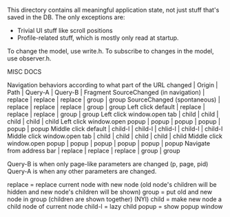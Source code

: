 This directory contains all meaningful application state, not just stuff that's
saved in the DB.  The only exceptions are:
 - Trivial UI stuff like scroll positions
 - Profile-related stuff, which is mostly only read at startup.

To change the model, use write.h.
To subscribe to changes in the model, use observer.h.



MISC DOCS

Navigation behaviors according to what part of the URL changed
                               | Origin  | Path    | Query-A | Query-B | Fragment
SourceChanged (in navigation)  | replace | replace | replace | group   | group
SourceChanged (spontaneous)    | replace | replace | replace | group   | group
Left click default             | replace | replace | replace | group   | group
Left click window.open tab     | child   | child   | child   | child   | child
Left click window.open popup   | popup   | popup   | popup   | popup   | popup
Middle click default           | child-l | child-l | chlid-l | child-l | child-l
Middle click window.open tab   | child   | child   | child   | child   | child
Middle click window.open popup | popup   | popup   | popup   | popup   | popup
Navigate from address bar      | replace | replace | replace | group   | group

Query-B is when only page-like parameters are changed (p, page, pid)
Query-A is when any other parameters are changed.

replace = replace current node with new node (old node's children will be hidden
          and new node's children will be shown)
group = put old and new node in group (children are shown together) (NYI)
child = make new node a child node of current node
child-l = lazy child
popup = show popup window

